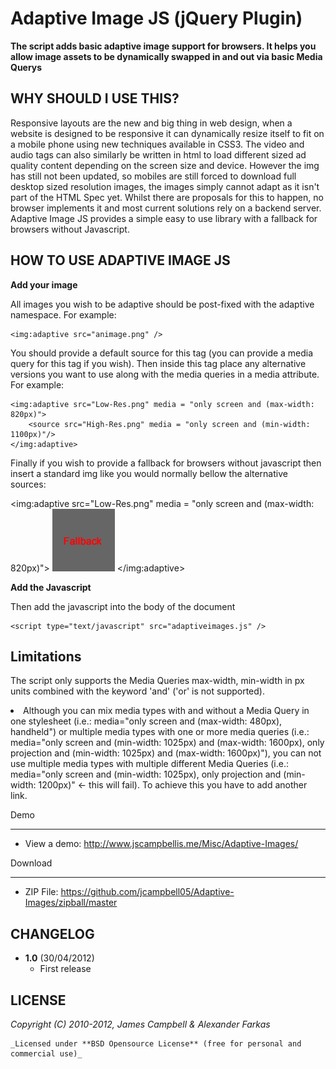 Adaptive Image JS (jQuery Plugin)
============================

**The script adds basic adaptive image support for browsers. It helps you allow image assets to be dynamically swapped in and out via basic Media Querys**  

WHY SHOULD I USE THIS?
---------------------------------------------

Responsive layouts are the new and big thing in web design, when a website is designed to be responsive it can dynamically resize itself to fit on a mobile phone using new techniques available in CSS3. The video and audio tags can also similarly be written in html to load different sized ad quality content depending on the screen size and device. However the img has still not been updated, so mobiles are still forced to download full desktop sized resolution images, the images simply cannot adapt as it isn't part of the HTML Spec yet. Whilst there are proposals for this to happen, no browser implements it and most current solutions rely on a backend server. Adaptive Image JS provides a simple easy to use library with a fallback for browsers without Javascript.

HOW TO USE ADAPTIVE IMAGE JS
--------------------------------------------------

**Add your image**

All images you wish to be adaptive should be post-fixed with the adaptive namespace. For example:

	<img:adaptive src="animage.png" />

You should provide a default source for this tag (you can provide a media query for this tag if you wish). Then inside this tag place any alternative versions you want to use along with the media queries in a media attribute. For example: 

	<img:adaptive src="Low-Res.png" media = "only screen and (max-width: 820px)">
		<source src="High-Res.png" media = "only screen and (min-width: 1100px)"/>
	</img:adaptive>

Finally if you wish to provide a fallback for browsers without javascript then insert a standard img like you would normally bellow the alternative sources:

<img:adaptive src="Low-Res.png" media = "only screen and (max-width: 820px)">
		<source src="High-Res.png" media = "only screen and (min-width: 1100px)"/>
		<img src="Fallback.png"/>
	</img:adaptive>

**Add the Javascript**

Then add the javascript into the body of the document

	<script type="text/javascript" src="adaptiveimages.js" />

Limitations
---------

The script only supports the Media Queries max-width, min-width in px units combined with the keyword 'and' ('or' is not supported).</li>
	<li>Although you can mix media types with and without a Media Query in one stylesheet (i.e.: media="only screen and (max-width: 480px), handheld") or multiple media types with one or more media queries (i.e.: media="only screen and (min-width: 1025px) and (max-width: 1600px), only projection and (min-width: 1025px) and (max-width: 1600px)"), you can not use multiple media types with multiple different Media Queries (i.e.: media="only screen and (min-width: 1025px), only projection and (min-width: 1200px)" &lt;- this will fail). To achieve this you have to add another link.

Demo
____

* View a demo: <http://www.jscampbellis.me/Misc/Adaptive-Images/>

Download
________

* ZIP File: <https://github.com/jcampbell05/Adaptive-Images/zipball/master>


CHANGELOG
---------

* **1.0** (30/04/2012)
  * First release


LICENSE
-------

  _Copyright (C) 2010-2012, James Campbell & Alexander Farkas_  

	_Licensed under **BSD Opensource License** (free for personal and commercial use)_
